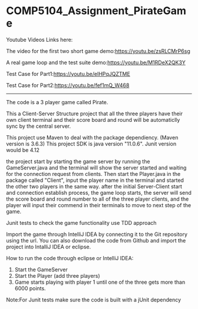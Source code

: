 # COMP5104_Assignment_PirateGame

Youtube Videos Links here:

The video for the first two short game demo:https://youtu.be/zsRLCMrP6sg

A real game loop and the test suite demo:https://youtu.be/M1RDeX2QK3Y

Test Case for Part1:https://youtu.be/eIHPqJQZTME

Test Case for Part2:https://youtu.be/fef1mQ_W468

---
The code is a 3 player game called Pirate.

This a Client-Server Structure project that all the three players have their own client terminal and their score board and round will be automaticlly sync by the central server.

This project use Maven to deal with the package dependiency. (Maven version is 3.6.3)
This project SDK is java version "11.0.6".
Junit version would be 4.12

the project start by starting the game server by running the GameServer.java and the terminal will show the server started and waiting for the connection request from clients. Then start the Player.java in the package called "Client", input the player name in the terminal and started the other two players in the same way. after the initial Server-Client start and connection establish process, the game loop starts, the server will send the score board and round number to all of the three player clients, and the player will input their commend in their terminals to move to next step of the game.

Junit tests to check the game functionality use TDD approach

Import the game through IntelliJ IDEA by connecting it to the Git repository using the url. You can also download the code from Github and import the project into IntalliJ IDEA or eclipse.

How to run the code through eclipse or IntelliJ IDEA:
1) Start the GameServer 
2) Start the Player (add three players)
3) Game starts playing with player 1 until one of the three gets more than 6000 points.


Note:For Junit tests make sure the code is built with a jUnit dependency

